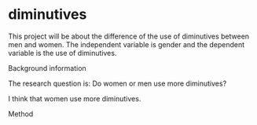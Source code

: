 # diminutives
This project will be about the difference of the use of diminutives between men and women. The independent variable is gender and the dependent variable is the use of diminutives.

Background information

The research question is: Do women or men use more diminutives?

I think that women use more diminutives.

Method
